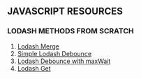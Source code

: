 ## JAVASCRIPT RESOURCES

### LODASH METHODS FROM SCRATCH

1. [Lodash Merge](./Lodash%20Merge)
2. [Simple Lodash Debounce](./Lodash%20Debounce/debounce.js)
3. [Lodash Debounce with maxWait](./Lodash%20Debounce/debounce-maxwait.js)
4. [Lodash Get](./Lodash%20Get)
